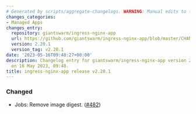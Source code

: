 ```yaml
---
# Generated by scripts/aggregate-changelogs. WARNING: Manual edits to this files will be overwritten.
changes_categories:
- Managed Apps
changes_entry:
  repository: giantswarm/ingress-nginx-app
  url: https://github.com/giantswarm/ingress-nginx-app/blob/master/CHANGELOG.md#2201---2023-05-16
  version: 2.20.1
  version_tag: v2.20.1
date: '2023-05-16T09:48:27+00:00'
description: Changelog entry for giantswarm/ingress-nginx-app version 2.20.1, published
  on 16 May 2023, 09:48.
title: ingress-nginx-app release v2.20.1
---
```


### Changed
- Jobs: Remove image digest. ([#482](https://github.com/giantswarm/ingress-nginx-app/pull/482))

